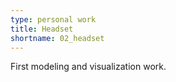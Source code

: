 ```yaml
---
type: personal work
title: Headset
shortname: 02_headset
---
```


First modeling and visualization work.